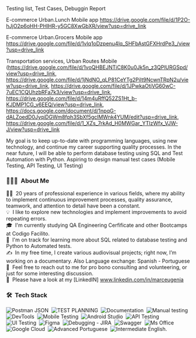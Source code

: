 
Testing list, Test Cases, Debuggin Report

E-commerce Urban.Lunch Mobile app https://drive.google.com/file/d/1P2O-hJjO2p6oHH-PHlHR-y5GC8XwGbXR/view?usp=drive_link

E-commerce Urban.Grocers Mobile app https://drive.google.com/file/d/1vlq1oDzpenu4lq_SHFbAstGFXHrdPe3_/view?usp=drive_link

Transportation services, Urban Routes Mobile (https://drive.google.com/file/d/1voQHBEJNTiC8K0u0Jk5n_z3QPlURGSpd/view?usp=drive_link, https://drive.google.com/file/d/1jNdNO_qLP81CeYTg2PiIt9NcwnTRpN2u/view?usp=drive_link, https://drive.google.com/file/d/1JPwkaOtjVG60wC-7uEC1CQUhzbRFa7k3/view?usp=drive_link, https://drive.google.com/file/d/14m4uRffQ52ZS1Ht_b-KJDMP1CG_v6EEQ/view?usp=drive_link, https://docs.google.com/document/d/1npqG-dALZoedD0JyqiDGWm8fph3SbXf5gclMWnk4YUM/edit?usp=drive_link, https://drive.google.com/file/d/1_XZs_7rkAd_H0MWGar_YTlzWfx_VJW-J/view?usp=drive_link

My goal is to keep up-to-date with programming languages, using new technology, and continue my career supporting quality processes. In the near future, I will be able to perform database testing using SQL and Test Automation with Python. Aspiring to design manual test cases (Mobile Testing, API Testing, UI Testing)

<!-- ## 👋&nbsp;Hey there! I'm Aditya Kanoi -->

### 👨🏻‍💻 &nbsp;About Me

👨‍💻 &nbsp;20 years of professional experience in various fields, where my ability to implement continuous improvement processes, quality assurance, teamwork, and attention to detail have been a constant.\
💡 &nbsp;I like to explore new technologies and implement improvements to avoid repeating errors.\
🎓 &nbsp;I'm currently studying QA Engineering Cerfificate and other Bootcamps at Codigo Facilito.\
🌱 &nbsp;I'm on track for learning more about SQL related to database testing and Python to Automated tests.\
✍️ &nbsp;In my free time, I create various audiovisual projects; right now, I’m working on a documentary. Also Language exchange: Spanish - Portuguese\
💬 &nbsp;Feel free to reach out to me for pro bono consulting and volunteering, or just for some interesting discussion.\
📄 &nbsp;Please have a look at my [LinkedIN] www.linkedin.com/in/marceugenia

### 🛠 &nbsp;Tech Stack

![Postman JSON](https://img.shields.io/badge/postman%20json-3670A0?style=for-the-badge&logoColor=ffdd54)&nbsp;
![TEST PLANNING](https://img.shields.io/badge/Test%20Planning-%23323330.svg?style=for-the-badge&logoColor=%23F7DF1E)&nbsp;
![Documentation](https://img.shields.io/badge/Manaul%20Testing-%23ED8B00.svg?style=for-the-badge&logoColor=white)&nbsp;
![Manual testing](https://img.shields.io/badge/Documentation-%2300599C.svg?style=for-the-badge&logoColor=white)&nbsp;
![DevTools](https://img.shields.io/badge/devtools-%2300599C.svg?style=for-the-badge&logoColor=white)&nbsp;
![Mobile Testing](https://img.shields.io/badge/Mobile%20Testing-%23563D7C.svg?style=for-the-badge&logoColor=white)&nbsp;
![Android Studio](https://img.shields.io/badge/AndroidStudio-%23E34F26.svg?style=for-the-badge&logoColor=white)&nbsp;
![API Testing](https://img.shields.io/badge/Api%20Testing-%231572B6.svg?style=for-the-badge&logoColor=white)&nbsp;
![UI Testing](https://img.shields.io/badge/UI%20Testing-000?style=for-the-badge&)&nbsp;
![Figma](https://img.shields.io/badge/Figma-%236DB33F.svg?style=for-the-badge&logoColor=white)&nbsp;
![Debugging - JIRA](https://img.shields.io/badge/Debugging%20JIRA-%2335495e.svg?style=for-the-badge&logoColor=%234FC08D)&nbsp;
![Swagger](https://img.shields.io/badge/-Swagger-%23Clojure?style=for-the-badge&logoColor=white)&nbsp;
![Ms Office](https://img.shields.io/badge/Ms%20Office-FF6C37?style=for-the-badge&logoColor=white)&nbsp;
![Google Cloud](https://img.shields.io/badge/GoogleCloud-%234285F4.svg?style=for-the-badge&logoColor=white)&nbsp;
![Advanced Portuguese](https://img.shields.io/badge/Advanced%20Portuguese-%23F24E1E.svg?style=for-the-badge&logoColor=white)&nbsp;
![Intermediate English.](https://img.shields.io/badge/Intermediate%20English-%23000000.svg?style=for-the-badge&logoColor=white)&nbsp;

